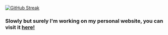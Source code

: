 <!--[![GitHub Streak](https://streak-stats.demolab.com/?user=Trizzole&theme=radical)](https://git.io/streak-stats)-->
[![GitHub Streak](https://streak-stats.demolab.com/?user=Trizzole&theme=radical)](https://git.io/streak-stats)
### Slowly but surely I'm working on my personal website, you can visit it [here!](https://thomasqmd.quarto.pub/website/)

<!--
**Trizzole/Trizzole** is a ✨ _special_ ✨ repository because its `README.md` (this file) appears on your GitHub profile.

Here are some ideas to get you started:

- 🔭 I’m currently working on ...
- 🌱 I’m currently learning ...
- 👯 I’m looking to collaborate on ...
- 🤔 I’m looking for help with ...
- 💬 Ask me about ...
- 📫 How to reach me: ...
- 😄 Pronouns: ...
- ⚡ Fun fact: ...
-->
